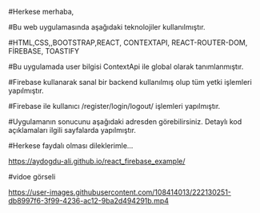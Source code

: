 #Herkese merhaba,

#Bu web uygulamasında aşağıdaki teknolojiler kullanılmıştır.

#HTML,CSS,,BOOTSTRAP,REACT, CONTEXTAPI, REACT-ROUTER-DOM, FİREBASE, TOASTIFY 

#Bu uygulamada user bilgisi ContextApi ile global olarak tanımlanmıştır.

#Firebase kullanarak sanal bir backend kullanılmış olup tüm yetki işlemleri yapılmıştır.

#Firebase ile kullanıcı /register/login/logout/ işlemleri  yapılmıştır.

#Uygulamanın sonucunu aşağıdaki adresden görebilirsiniz. Detaylı kod açıklamaları ilgili sayfalarda yapılmıştır.

#Herkese faydalı olması dileklerimle...

https://aydogdu-ali.github.io/react_firebase_example/


#vidoe görseli



https://user-images.githubusercontent.com/108414013/222130251-db8997f6-3f99-4236-ac12-9ba2d494291b.mp4

